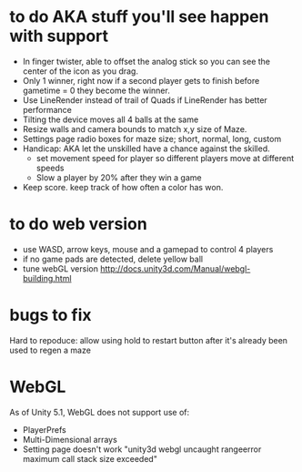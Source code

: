 
# to do AKA stuff you'll see happen with support
- In finger twister, able to offset the analog stick so you can see the center of the icon as you drag.
- Only 1 winner, right now if a second player gets to finish before gametime = 0 they become the winner.
- Use LineRender instead of trail of Quads if LineRender has better performance
- Tilting the device moves all 4 balls at the same
- Resize walls and camera bounds to match x,y size of Maze.
- Settings page radio boxes for maze size; short, normal, long, custom
- Handicap: AKA let the unskilled have a chance against the skilled.
   - set movement speed for player so different players move at different speeds
   - Slow a player by 20% after they win a game
- Keep score. keep track of how often a color has won.

# to do web version
- use WASD, arrow keys, mouse and a gamepad to control 4 players
- if no game pads are detected, delete yellow ball
- tune webGL version http://docs.unity3d.com/Manual/webgl-building.html

# bugs to fix
Hard to repoduce: allow using hold to restart button after it's already been used to regen a maze

# WebGL
As of Unity 5.1, WebGL does not support use of:
- PlayerPrefs
- Multi-Dimensional arrays
- Setting page doesn't work "unity3d webgl uncaught rangeerror maximum call stack size exceeded"
